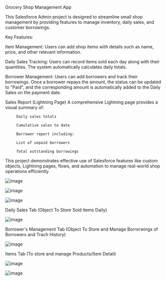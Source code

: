 Grocery Shop Management App 

This Salesforce Admin project is designed to streamline small shop management by providing features to manage inventory, daily sales, and customer borrowings.

Key Features:

   Item Management: Users can add shop items with details such as name, price, and other relevant information.

   Daily Sales Tracking: Users can record items sold each day along with their quantities. The system automatically calculates daily totals.

   Borrower Management: Users can add borrowers and track their borrowings. Once a borrower repays the amount, the status can be updated to "Paid", and the corresponding amount is automatically added to the Daily                            Sales on the payment date.

   Sales Report (Lightning Page) A comprehensive Lightning page provides a visual summary of:
      
         Daily sales totals
      
         Cumulative sales to date
      
         Borrower report including:
      
         List of unpaid borrowers
      
         Total outstanding borrowings

This project demonstrates effective use of Salesforce features like custom objects, Lightning pages, flows, and automation to manage real-world shop operations efficiently.



![image](https://github.com/user-attachments/assets/11ef236e-8e65-463b-9533-55846b352d61)

![image](https://github.com/user-attachments/assets/8d975565-aa71-443f-a8bf-3e526825dde8)

![image](https://github.com/user-attachments/assets/827538e7-2b0b-4cef-9d58-33b946bfbe4d)


Daily Sales Tab (Object To Store Sold Items Daily)

![image](https://github.com/user-attachments/assets/d7f5bf45-97de-492a-b73c-6a6989f83611)


Borrower's Management Tab (Object To Store and Manage Borrorwings of Borrowers and Trach History)

![image](https://github.com/user-attachments/assets/c764092a-efc8-4b72-9195-446e2121e3d6)

Items Tab (To store and manage Products/Item Detail)

![image](https://github.com/user-attachments/assets/c2851157-a4ed-4f30-b7be-c27bae0c0287)

![image](https://github.com/user-attachments/assets/cea3ea8a-fedf-4769-b7f1-aa93aa805647)




